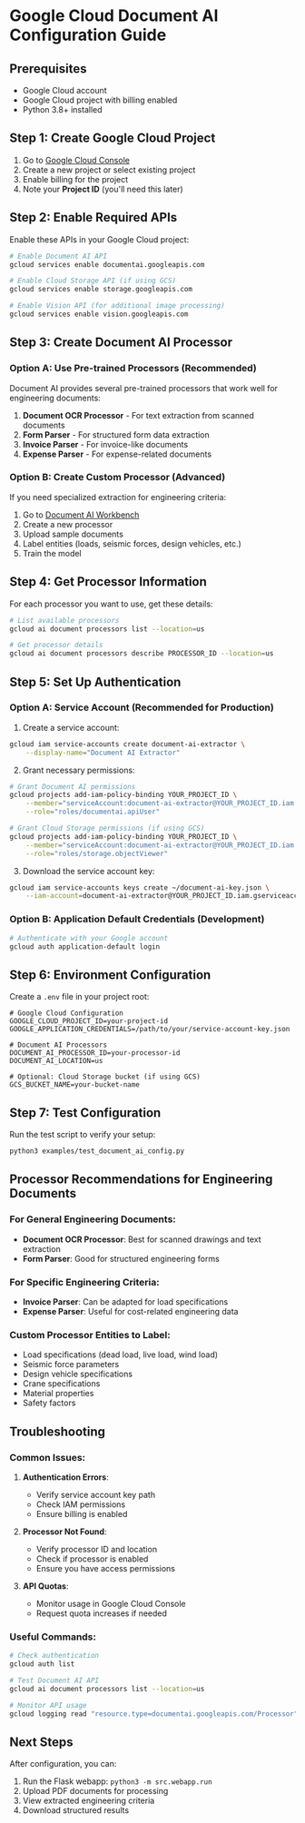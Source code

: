 # Google Cloud Document AI Configuration Guide

## Prerequisites
- Google Cloud account
- Google Cloud project with billing enabled
- Python 3.8+ installed

## Step 1: Create Google Cloud Project

1. Go to [Google Cloud Console](https://console.cloud.google.com/)
2. Create a new project or select existing project
3. Enable billing for the project
4. Note your **Project ID** (you'll need this later)

## Step 2: Enable Required APIs

Enable these APIs in your Google Cloud project:

```bash
# Enable Document AI API
gcloud services enable documentai.googleapis.com

# Enable Cloud Storage API (if using GCS)
gcloud services enable storage.googleapis.com

# Enable Vision API (for additional image processing)
gcloud services enable vision.googleapis.com
```

## Step 3: Create Document AI Processor

### Option A: Use Pre-trained Processors (Recommended)

Document AI provides several pre-trained processors that work well for engineering documents:

1. **Document OCR Processor** - For text extraction from scanned documents
2. **Form Parser** - For structured form data extraction
3. **Invoice Parser** - For invoice-like documents
4. **Expense Parser** - For expense-related documents

### Option B: Create Custom Processor (Advanced)

If you need specialized extraction for engineering criteria:

1. Go to [Document AI Workbench](https://console.cloud.google.com/ai/document-ai/workbench)
2. Create a new processor
3. Upload sample documents
4. Label entities (loads, seismic forces, design vehicles, etc.)
5. Train the model

## Step 4: Get Processor Information

For each processor you want to use, get these details:

```bash
# List available processors
gcloud ai document processors list --location=us

# Get processor details
gcloud ai document processors describe PROCESSOR_ID --location=us
```

## Step 5: Set Up Authentication

### Option A: Service Account (Recommended for Production)

1. Create a service account:
```bash
gcloud iam service-accounts create document-ai-extractor \
    --display-name="Document AI Extractor"
```

2. Grant necessary permissions:
```bash
# Grant Document AI permissions
gcloud projects add-iam-policy-binding YOUR_PROJECT_ID \
    --member="serviceAccount:document-ai-extractor@YOUR_PROJECT_ID.iam.gserviceaccount.com" \
    --role="roles/documentai.apiUser"

# Grant Cloud Storage permissions (if using GCS)
gcloud projects add-iam-policy-binding YOUR_PROJECT_ID \
    --member="serviceAccount:document-ai-extractor@YOUR_PROJECT_ID.iam.gserviceaccount.com" \
    --role="roles/storage.objectViewer"
```

3. Download the service account key:
```bash
gcloud iam service-accounts keys create ~/document-ai-key.json \
    --iam-account=document-ai-extractor@YOUR_PROJECT_ID.iam.gserviceaccount.com
```

### Option B: Application Default Credentials (Development)

```bash
# Authenticate with your Google account
gcloud auth application-default login
```

## Step 6: Environment Configuration

Create a `.env` file in your project root:

```env
# Google Cloud Configuration
GOOGLE_CLOUD_PROJECT_ID=your-project-id
GOOGLE_APPLICATION_CREDENTIALS=/path/to/your/service-account-key.json

# Document AI Processors
DOCUMENT_AI_PROCESSOR_ID=your-processor-id
DOCUMENT_AI_LOCATION=us

# Optional: Cloud Storage bucket (if using GCS)
GCS_BUCKET_NAME=your-bucket-name
```

## Step 7: Test Configuration

Run the test script to verify your setup:

```bash
python3 examples/test_document_ai_config.py
```

## Processor Recommendations for Engineering Documents

### For General Engineering Documents:
- **Document OCR Processor**: Best for scanned drawings and text extraction
- **Form Parser**: Good for structured engineering forms

### For Specific Engineering Criteria:
- **Invoice Parser**: Can be adapted for load specifications
- **Expense Parser**: Useful for cost-related engineering data

### Custom Processor Entities to Label:
- Load specifications (dead load, live load, wind load)
- Seismic force parameters
- Design vehicle specifications
- Crane specifications
- Material properties
- Safety factors

## Troubleshooting

### Common Issues:

1. **Authentication Errors**:
   - Verify service account key path
   - Check IAM permissions
   - Ensure billing is enabled

2. **Processor Not Found**:
   - Verify processor ID and location
   - Check if processor is enabled
   - Ensure you have access permissions

3. **API Quotas**:
   - Monitor usage in Google Cloud Console
   - Request quota increases if needed

### Useful Commands:

```bash
# Check authentication
gcloud auth list

# Test Document AI API
gcloud ai document processors list --location=us

# Monitor API usage
gcloud logging read "resource.type=documentai.googleapis.com/Processor"
```

## Next Steps

After configuration, you can:
1. Run the Flask webapp: `python3 -m src.webapp.run`
2. Upload PDF documents for processing
3. View extracted engineering criteria
4. Download structured results 
